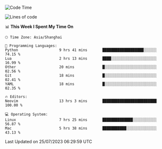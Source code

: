 <!--START_SECTION:waka-->
![Code Time](http://img.shields.io/badge/Code%20Time-1%2C456%20hrs%2031%20mins-blue)

![Lines of code](https://img.shields.io/badge/From%20Hello%20World%20I%27ve%20Written-271.6%20thousand%20lines%20of%20code-blue)

📊 **This Week I Spent My Time On** 

```text
🕑︎ Time Zone: Asia/Shanghai

💬 Programming Languages: 
Python                   9 hrs 41 mins       ███████████████████░░░░░░   74.15 % 
Lua                      2 hrs 13 mins       ████░░░░░░░░░░░░░░░░░░░░░   16.99 % 
Other                    20 mins             █░░░░░░░░░░░░░░░░░░░░░░░░   02.56 % 
Git                      18 mins             █░░░░░░░░░░░░░░░░░░░░░░░░   02.41 % 
YAML                     18 mins             █░░░░░░░░░░░░░░░░░░░░░░░░   02.35 % 

🔥 Editors: 
Neovim                   13 hrs 3 mins       █████████████████████████   100.00 % 

💻 Operating System: 
Linux                    7 hrs 25 mins       ██████████████░░░░░░░░░░░   56.87 % 
Mac                      5 hrs 38 mins       ███████████░░░░░░░░░░░░░░   43.13 % 
```


 Last Updated on 25/07/2023 06:29:59 UTC
<!--END_SECTION:waka-->
